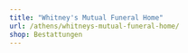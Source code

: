 ```yaml
---
title: "Whitney's Mutual Funeral Home"
url: /athens/whitneys-mutual-funeral-home/
shop: Bestattungen
---
```

